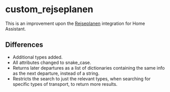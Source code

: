 # custom_rejseplanen

This is an improvement upon the [Rejseplanen](https://www.home-assistant.io/components/rejseplanen/) integration for Home Assistant.

## Differences

- Additional types added.
- All attributes changed to snake_case.
- Returns later departures as a list of dictionaries containing the same info as the next departure, instead of a string.
- Restricts the search to just the relevant types, when searching for specific types of transport, to return more results.
